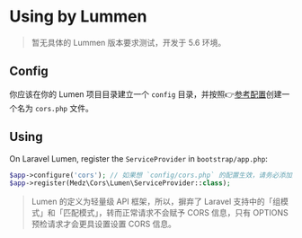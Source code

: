 # Using by Lummen

> 暂无具体的 Lummen 版本要求测试，开发于 5.6 环境。

## Config

你应该在你的 Lumen 项目目录建立一个 `config` 目录，并按照👉[参考配置](https://github.com/medz/cors#configure)创建一个名为 `cors.php` 文件。

## Using

On Laravel Lumen, register the `ServiceProvider` in `bootstrap/app.php`:

```php
$app->configure('cors'); // 如果想 `config/cors.php` 的配置生效，请务必添加这行代码。
$app->register(Medz\Cors\Lumen\ServiceProvider::class);
```

> Lumen 的定义为轻量级 API 框架，所以，摒弃了 Laravel 支持中的「组模式」和「匹配模式」，转而正常请求不会赋予 CORS 信息，只有 OPTIONS 预检请求才会更具设置设置 CORS 信息。 
